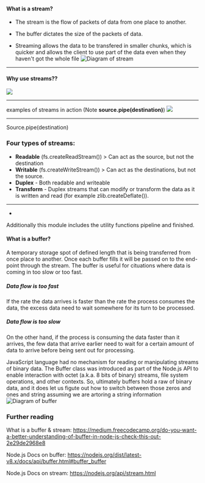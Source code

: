 #### What is a stream?
* The stream is the flow of packets of data from one place to another. 
* The buffer dictates the size of the packets of data.

* Streaming allows the data to be transfered in smaller chunks, which is quicker and allows the client to use part of the data even when they haven't got the whole file
![Diagram of stream](https://i.imgur.com/VgRuKGR.png)

---
#### Why use streams??
![](https://i.imgur.com/1O91Lch.jpg)



---
examples of streams in action (Note **source.pipe(destination)**)
![](https://i.imgur.com/xm165U3.png)

---
Source.pipe(destination)
### Four types of streams:
* **Readable** (fs.createReadStream()) > Can act as the source, but not the destination
* **Writable** (fs.createWriteStream()) > Can act as the destinations, but not the source.
* **Duplex** - Both readable and writeable
* **Transform** - Duplex streams that can modify or transform the data as it is written and read (for example zlib.createDeflate()).

---

* 
Additionally this module includes the utility functions pipeline and finished.
#### What is a buffer?
A temporary storage spot of defined length that is being transferred from once place to another. Once each buffer fills it will be passed on to the end-point through the stream.
The buffer is useful for cituations where data is coming in too slow or too fast.

##### Data flow is too fast
If the rate the data arrives is faster than the rate the process consumes the data, the excess data need to wait somewhere for its turn to be processed.

##### Data flow is too slow
On the other hand, if the process is consuming the data faster than it arrives, the few data that arrive earlier need to wait for a certain amount of data to arrive before being sent out for processing.

JavaScript language had no mechanism for reading or manipulating streams of binary data. The Buffer class was introduced as part of the Node.js API to enable interaction with octet (a.k.a. 8 bits of binary) streams, file system operations, and other contexts. So, ultimately buffers hold a raw of binary data, and it does let us figute out how to switch between those zeros and ones and string assuming we are artoring a string information  
![Diagram of buffer](https://i.imgur.com/wA8tqoP.png)


### Further reading
What is a buffer & stream: 
https://medium.freecodecamp.org/do-you-want-a-better-understanding-of-buffer-in-node-js-check-this-out-2e29de2968e8

Node.js Docs on buffer: 
https://nodejs.org/dist/latest-v8.x/docs/api/buffer.html#buffer_buffer

Node.js Docs on stream: https://nodejs.org/api/stream.html

